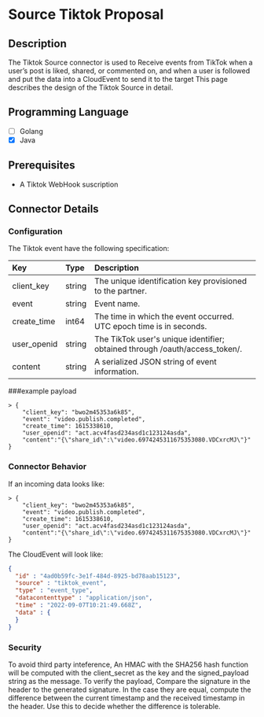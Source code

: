 # Source Tiktok Proposal

## Description

The Tiktok Source connector is used to Receive events from TikTok when a user’s post is liked, shared, or commented on, and when a user is followed and put the data into a CloudEvent to send it to the target
This page describes the design of the Tiktok Source in detail.

## Programming Language

-[ ] Golang
-[x] Java

## Prerequisites

- A Tiktok WebHook suscription

## Connector Details

### Configuration

The Tiktok event have the following specification:

| Key               | Type     | Description                                                                  |
| :---------------- | :------- | :----------------------------------------------------------------------------|
| client_key        | string   | The unique identification key provisioned to the partner.                    |
| event             | string   | Event name.                                                                  |
| create_time       | int64    | The time in which the event occurred. UTC epoch time is in seconds.          |
| user_openid       | string   | The TikTok user's unique identifier; obtained through /oauth/access_token/.  |
| content           | string   | A serialized JSON string of event information.                               |


###example payload

```
> {
    "client_key": "bwo2m45353a6k85",
    "event": "video.publish.completed",
    "create_time": 1615338610,
    "user_openid": "act.acv4fasd234asd1c123124asda",
    "content":"{\"share_id\":\"video.6974245311675353080.VDCxrcMJ\"}"
}
```

### Connector Behavior


If an incoming data looks like:

```text
> {
    "client_key": "bwo2m45353a6k85",
    "event": "video.publish.completed",
    "create_time": 1615338610,
    "user_openid": "act.acv4fasd234asd1c123124asda",
    "content":"{\"share_id\":\"video.6974245311675353080.VDCxrcMJ\"}"
}
```
The CloudEvent will look like:

```JSON
{
  "id" : "4ad0b59fc-3e1f-484d-8925-bd78aab15123",
  "source" : "tiktok_event",
  "type" : "event_type",
  "datacontenttype" : "application/json",
  "time" : "2022-09-07T10:21:49.668Z",
  "data" : {
  }
}
```
### Security

To avoid third party inteference, An HMAC with the SHA256 hash function will be computed with the client_secret as the key and the signed_payload string as the message.
To verify the payload, Compare the signature in the header to the generated signature. In the case they are equal, compute the difference between the current timestamp and the received timestamp in the header. Use this to decide whether the difference is tolerable.


